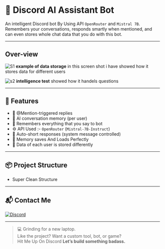 # 🧠 Discord AI Assistant Bot

An intelligent Discord bot By Using API `OpenRouter` and `Mistral 7B`.  
Remembers your conversations, responds smartly when mentioned, and can even stores whole chat data that you do with this bot.

---

## Over-view
![S1](https://github.com/user-attachments/assets/d319fae1-7bcd-4fb9-90b0-baab052a4c26)
**example of data storage** in this screen shot i have showed how it stores data for different users

![s2](https://github.com/user-attachments/assets/b81c7fd1-4ee4-4298-af96-05f4a635b438)
**intelligence test**  showed how it handels questions



---

## 🚀 Features

- 🤖 @Mention-triggered replies
- 🧠 AI conversation memory (per user)
- 📝 Remembers everything that you say to bot 
- ⚙️ API Used :- `OpenRouter` (`Mistral-7B-Instruct`)
- 💬 Auto-short responses (system message controlled)
- 💾 Memory saves And Loads Perfectly
- 💾 Data of each user is stored differently 

---

## 📦 Project Structure
- Super Clean Structure 

---

## 📬 Contact Me

[![Discord](https://img.shields.io/badge/Discord-Zoro%20%231337-5865F2?logo=discord&logoColor=white&style=for-the-badge)](https://discord.com/users/1357257822571855986)

---

> 💻 Grinding for a new laptop.  
> Like the project? Want a custom tool, bot, or game?  
> Hit Me Up On Discord
> **Let’s build something badass.**

